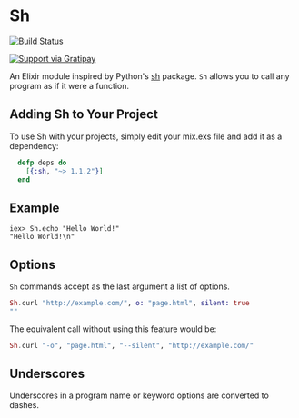 # Sh

[![Build Status](https://api.travis-ci.org/devinus/sh.svg?branch=master)](https://travis-ci.org/devinus/sh)

[![Support via Gratipay](https://cdn.rawgit.com/gratipay/gratipay-badge/2.3.0/dist/gratipay.png)](https://gratipay.com/devinus/)

An Elixir module inspired by Python's [sh](http://amoffat.github.io/sh/)
package. `Sh` allows you to call any program as if it were a function.

## Adding Sh to Your Project
To use Sh with your projects, simply edit your mix.exs file and add it as a dependency:

```elixir
  defp deps do
    [{:sh, "~> 1.1.2"}]
  end
```

## Example

```iex
iex> Sh.echo "Hello World!"
"Hello World!\n"
```

## Options

`Sh` commands accept as the last argument a list of options.

```elixir
Sh.curl "http://example.com/", o: "page.html", silent: true
""
```

The equivalent call without using this feature would be:

```elixir
Sh.curl "-o", "page.html", "--silent", "http://example.com/"
```

## Underscores

Underscores in a program name or keyword options are converted to dashes.
